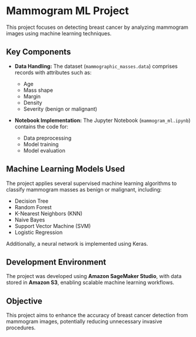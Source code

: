 # Mammogram ML Project

This project focuses on detecting breast cancer by analyzing mammogram images using machine learning techniques.

## Key Components

- **Data Handling:** 
  The dataset (`mammographic_masses.data`) comprises records with attributes such as:
  - Age
  - Mass shape
  - Margin
  - Density
  - Severity (benign or malignant)

- **Notebook Implementation:**
  The Jupyter Notebook (`mammogram_ml.ipynb`) contains the code for:
  - Data preprocessing
  - Model training
  - Model evaluation

## Machine Learning Models Used

The project applies several supervised machine learning algorithms to classify mammogram masses as benign or malignant, including:

- Decision Tree
- Random Forest
- K-Nearest Neighbors (KNN)
- Naive Bayes
- Support Vector Machine (SVM)
- Logistic Regression

Additionally, a neural network is implemented using Keras.

## Development Environment

The project was developed using **Amazon SageMaker Studio**, with data stored in **Amazon S3**, enabling scalable machine learning workflows.

## Objective

This project aims to enhance the accuracy of breast cancer detection from mammogram images, potentially reducing unnecessary invasive procedures.

